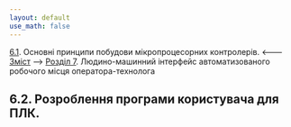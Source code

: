 ```yaml
---
layout: default
use_math: false
---
```


[6.1](6_1.md). Основні принципи побудови мікропроцесорних контролерів. <--- [Зміст](README.md) --> [Розділ 7](7.md). Людино-машинний інтерфейс автоматизованого робочого місця оператора-технолога 

## 6.2. Розроблення програми користувача для ПЛК.